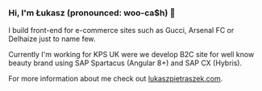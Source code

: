 ### Hi, I'm Łukasz (pronounced: woo-ca$h) 👋
I build front-end for e-commerce sites such as Gucci, Arsenal FC or Delhaize just to name few.

Currently I'm working for KPS UK were we develop B2C site for well know beauty brand using SAP Spartacus (Angular 8+) and SAP CX (Hybris).


For more information about me check out [lukaszpietraszek.com](https://lukaszpietraszek.com/).
